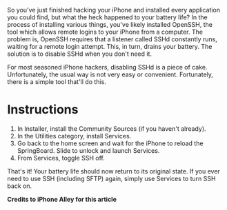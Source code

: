So you've just finished hacking your iPhone and installed every application you could find, but what the heck happened to your battery life? In the process of installing various things, you've likely installed OpenSSH, the tool which allows remote logins to your iPhone from a computer. The problem is, OpenSSH requires that a listener called SSHd constantly runs, waiting for a remote login attempt. This, in turn, drains your battery. The solution is to disable SSHd when you don't need it.

For most seasoned iPhone hackers, disabling SSHd is a piece of cake. Unfortunately, the usual way is not very easy or convenient. Fortunately, there is a simple tool that'll do this.

# Instructions #

  1. In Installer, install the Community Sources (if you haven't already).
  1. In the Utilities category, install Services.
  1. Go back to the home screen and wait for the iPhone to reload the SpringBoard. Slide to unlock and launch Services.
  1. From Services, toggle SSH off.

That's it! Your battery life should now return to its original state. If you ever need to use SSH (including SFTP) again, simply use Services to turn SSH back on.

**Credits to iPhone Alley for this article**